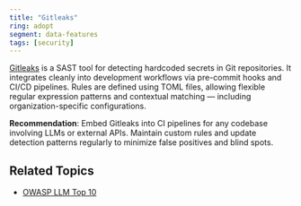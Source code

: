 ```yaml
---
title: "Gitleaks"
ring: adopt
segment: data-features
tags: [security]
---
```


[Gitleaks](https://github.com/gitleaks/gitleaks) is a SAST tool for detecting hardcoded secrets in Git repositories. It integrates cleanly into development workflows via pre-commit hooks and CI/CD pipelines. Rules are defined using TOML files, allowing flexible regular expression patterns and contextual matching — including organization-specific configurations.

**Recommendation**: Embed Gitleaks into CI pipelines for any codebase involving LLMs or external APIs. Maintain custom rules and update detection patterns regularly to minimize false positives and blind spots.

## Related Topics

- [OWASP LLM Top 10](/architecture-pattern/owasp_llm_top_10/)
